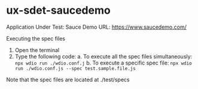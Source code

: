 # ux-sdet-saucedemo

Application Under Test: Sauce Demo
URL: https://www.saucedemo.com/

Executing the spec files

1. Open the terminal
2. Type the following code:
   a. To execute all the spec files simultaneously:
       ```npx wdio run ./wdio.conf.j```
   b. To execute a specific spec file:
       ```npx wdio run ./wdio.conf.js --spec test.sample.file.js```

Note that the spec files are located at ./test/specs
